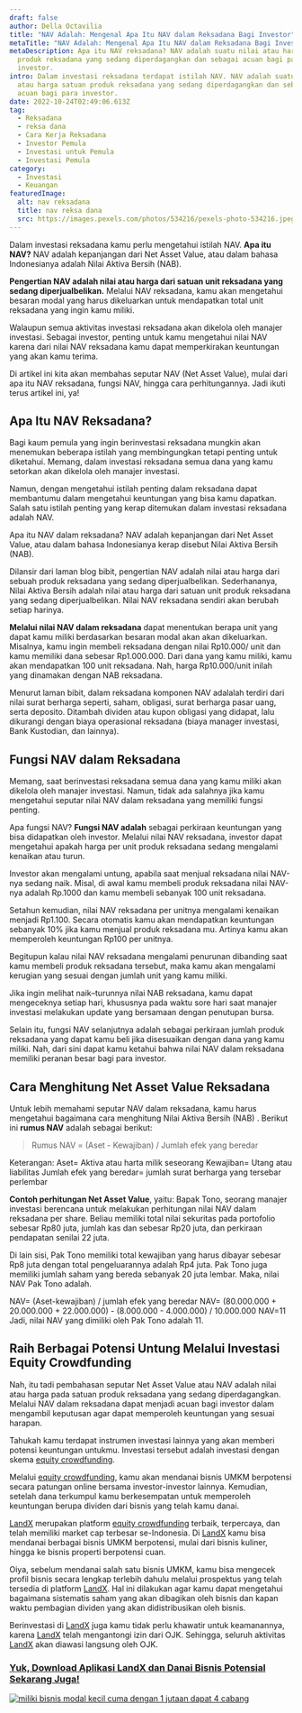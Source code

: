 ```yaml
---
draft: false
author: Della Octavilia
title: "NAV Adalah: Mengenal Apa Itu NAV dalam Reksadana Bagi Investor"
metaTitle: "NAV Adalah: Mengenal Apa Itu NAV dalam Reksadana Bagi Investor"
metaDescription: Apa itu NAV reksadana? NAV adalah suatu nilai atau harga satuan
  produk reksadana yang sedang diperdagangkan dan sebagai acuan bagi para
  investor.
intro: Dalam investasi reksadana terdapat istilah NAV. NAV adalah suatu nilai
  atau harga satuan produk reksadana yang sedang diperdagangkan dan sebagai
  acuan bagi para investor.
date: 2022-10-24T02:49:06.613Z
tag:
  - Reksadana
  - reksa dana
  - Cara Kerja Reksadana
  - Investor Pemula
  - Investasi untuk Pemula
  - Investasi Pemula
category:
  - Investasi
  - Keuangan
featuredImage:
  alt: nav reksadana
  title: nav reksa dana
  src: https://images.pexels.com/photos/534216/pexels-photo-534216.jpeg?auto=compress&cs=tinysrgb&w=1260&h=750&dpr=2
---
```

Dalam investasi reksadana kamu perlu mengetahui istilah NAV. **Apa itu NAV?** NAV adalah kepanjangan dari Net Asset Value, atau dalam bahasa Indonesianya adalah Nilai Aktiva Bersih (NAB).

**Pengertian NAV adalah nilai atau harga dari satuan unit reksadana yang sedang diperjualbelikan.** Melalui NAV reksadana, kamu akan mengetahui besaran modal yang harus dikeluarkan untuk mendapatkan total unit reksadana  yang ingin kamu miliki.

Walaupun semua aktivitas investasi reksadana akan dikelola oleh manajer investasi. Sebagai investor, penting untuk kamu mengetahui nilai NAV karena dari nilai NAV reksadana kamu dapat memperkirakan keuntungan yang akan kamu terima.

Di artikel ini kita akan membahas seputar NAV (Net Asset Value), mulai dari apa itu NAV reksadana, fungsi NAV, hingga cara perhitungannya. Jadi ikuti terus artikel ini, ya!

## Apa Itu NAV Reksadana?

Bagi kaum pemula yang ingin berinvestasi reksadana mungkin akan menemukan beberapa istilah yang membingungkan tetapi penting untuk diketahui. Memang, dalam investasi reksadana semua dana yang kamu setorkan akan dikelola oleh manajer investasi.

Namun, dengan mengetahui istilah penting dalam reksadana dapat membantumu dalam mengetahui keuntungan yang bisa kamu dapatkan. Salah satu istilah penting yang kerap ditemukan dalam investasi reksadana adalah NAV.

Apa itu NAV dalam reksadana? NAV adalah kepanjangan dari Net Asset Value, atau dalam bahasa Indonesianya kerap disebut Nilai Aktiva Bersih (NAB). 

Dilansir dari laman blog bibit, pengertian NAV adalah nilai atau harga dari sebuah produk reksadana yang sedang diperjualbelikan. Sederhananya, Nilai Aktiva Bersih adalah nilai atau harga dari satuan unit produk reksadana yang sedang diperjualbelikan. Nilai NAV reksadana sendiri akan berubah setiap harinya.

**Melalui nilai NAV dalam reksadana** dapat menentukan berapa unit yang dapat kamu miliki berdasarkan besaran modal akan akan dikeluarkan. Misalnya, kamu ingin membeli reksadana dengan nilai Rp10.000/ unit dan kamu memiliki dana sebesar Rp1.000.000. Dari dana yang kamu miliki, kamu akan mendapatkan 100 unit reksadana. Nah, harga Rp10.000/unit inilah yang dinamakan dengan NAB reksadana.

Menurut laman bibit, dalam reksadana komponen NAV adalalah terdiri dari nilai surat berharga seperti, saham, obligasi, surat berharga pasar uang, serta deposito. Ditambah dividen atau kupon obligasi yang didapat, lalu dikurangi dengan biaya operasional reksadana (biaya manager investasi, Bank Kustodian, dan lainnya).

## Fungsi NAV dalam Reksadana

Memang, saat berinvestasi reksadana semua dana yang kamu miliki akan dikelola oleh manajer investasi. Namun, tidak ada salahnya jika kamu mengetahui seputar nilai NAV dalam reksadana yang memiliki fungsi penting.

Apa fungsi NAV? **Fungsi NAV adalah** sebagai perkiraan keuntungan yang bisa didapatkan oleh investor. Melalui nilai NAV reksadana, investor dapat mengetahui apakah harga per unit produk reksadana sedang mengalami kenaikan atau turun. 

Investor akan mengalami untung, apabila saat menjual reksadana nilai NAV-nya sedang naik. Misal, di awal kamu membeli produk reksadana nilai NAV-nya adalah Rp.1000 dan kamu membeli sebanyak 100 unit reksadana.

Setahun kemudian, nilai NAV reksadana per unitnya mengalami kenaikan menjadi Rp1.100. Secara otomatis kamu akan mendapatkan keuntungan sebanyak 10% jika kamu menjual produk reksadana mu. Artinya kamu akan memperoleh keuntungan Rp100 per unitnya.

Begitupun kalau nilai NAV reksadana mengalami penurunan dibanding saat kamu membeli produk reksadana tersebut, maka kamu akan mengalami kerugian yang sesuai dengan jumlah unit yang kamu miliki.

Jika ingin melihat naik–turunnya nilai NAB reksadana, kamu dapat mengeceknya setiap hari, khususnya pada waktu sore hari saat manajer investasi melakukan update yang bersamaan dengan penutupan bursa.

Selain itu, fungsi NAV selanjutnya adalah sebagai perkiraan jumlah produk reksadana yang dapat kamu beli jika disesuaikan dengan dana yang kamu miliki.  Nah, dari sini dapat kamu ketahui bahwa nilai NAV dalam reksadana memiliki peranan besar bagi para investor.

## Cara Menghitung Net Asset Value Reksadana

Untuk lebih memahami seputar NAV dalam reksadana, kamu harus mengetahui bagaimana cara menghitung Nilai Aktiva Bersih (NAB) . Berikut ini **rumus NAV** adalah sebagai berikut:

> Rumus NAV = (Aset - Kewajiban) / Jumlah efek yang beredar

Keterangan:
Aset= Aktiva atau harta milik seseorang
Kewajiban= Utang atau liabilitas
Jumlah efek yang beredar= jumlah surat berharga yang tersebar perlembar

**Contoh perhitungan Net Asset Value**, yaitu:
Bapak Tono, seorang manajer investasi berencana untuk melakukan perhitungan nilai NAV dalam reksadana per share. Beliau memiliki total nilai sekuritas pada portofolio sebesar Rp80 juta, jumlah kas dan sebesar Rp20 juta, dan perkiraan pendapatan senilai 22 juta.

Di lain sisi, Pak Tono memiliki total kewajiban yang harus dibayar sebesar Rp8 juta dengan total pengeluarannya adalah Rp4 juta. Pak Tono juga memiliki jumlah saham yang bereda sebanyak 20 juta lembar. Maka, nilai NAV Pak Tono adalah.

NAV= (Aset-kewajiban) / jumlah efek yang beredar
NAV= (80.000.000 + 20.000.000 + 22.000.000) - (8.000.000 - 4.000.000) / 10.000.000
NAV=11
Jadi, nilai NAV yang dimiliki oleh Pak Tono adalah 11. 

## Raih Berbagai Potensi Untung Melalui Investasi Equity Crowdfunding

Nah, itu tadi pembahasan seputar Net Asset Value atau NAV adalah nilai atau harga pada satuan produk reksadana yang sedang diperdagangkan. Melalui NAV dalam reksadana dapat menjadi acuan bagi investor dalam mengambil keputusan agar dapat memperoleh keuntungan yang sesuai harapan.

Tahukah kamu terdapat instrumen investasi lainnya yang akan memberi potensi keuntungan untukmu. Investasi tersebut adalah investasi dengan skema [equity crowdfunding](https://landx.id/). 

Melalui [equity crowdfunding](https://landx.id/), kamu akan mendanai bisnis UMKM berpotensi secara patungan online bersama investor-investor lainnya. Kemudian, setelah dana terkumpul kamu berkesempatan untuk memperoleh keuntungan berupa dividen dari bisnis yang telah kamu danai.

[LandX](https://landx.id/) merupakan platform [equity crowdfunding](https://landx.id/) terbaik, terpercaya, dan telah memiliki market cap terbesar se-Indonesia. Di [LandX](https://landx.id/) kamu bisa mendanai berbagai bisnis UMKM berpotensi, mulai dari bisnis kuliner, hingga ke bisnis properti berpotensi cuan.

Oiya, sebelum mendanai salah satu bisnis UMKM, kamu bisa mengecek profil bisnis secara lengkap terlebih dahulu melalui prospektus yang telah tersedia di platform [LandX](https://landx.id/). Hal ini dilakukan agar kamu dapat mengetahui bagaimana sistematis saham yang akan dibagikan oleh bisnis dan kapan waktu pembagian dividen yang akan didistribusikan oleh bisnis.

 Berinvestasi di [LandX](https://landx.id/) juga kamu tidak perlu khawatir untuk keamanannya, karena [LandX](https://landx.id/) telah mengantongi izin dari OJK. Sehingga, seluruh aktivitas [LandX](https://landx.id/) akan diawasi langsung oleh OJK.

### [Yuk, Download Aplikasi LandX dan Danai Bisnis Potensial Sekarang Juga!](https://app.landx.id/?utm_source=Organic+Page&utm_medium=Content+Blog&utm_campaign=BlogLandX&utm_id=Blog)

<!--StartFragment-->

[![miliki bisnis modal kecil cuma dengan 1 jutaan dapat 4 cabang ](https://accountgram-production.sfo2.cdn.digitaloceanspaces.com/landx_ghost/2021/11/jadi-owner-bisnis-hanya-1-jutaan-dengan-cuan-yang-sangat-menjanjikan.png)](https://app.landx.id/?utm_source=Organic+Page&utm_medium=Content+Blog&utm_campaign=BlogLandX&utm_id=Blog)

<!--EndFragment-->